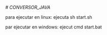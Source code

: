 <em> # CONVERSOR_JAVA </em>


para ejecutar en linux: 
ejecuta sh start.sh

par ejecutar en windows:
ejecut cmd start.bat